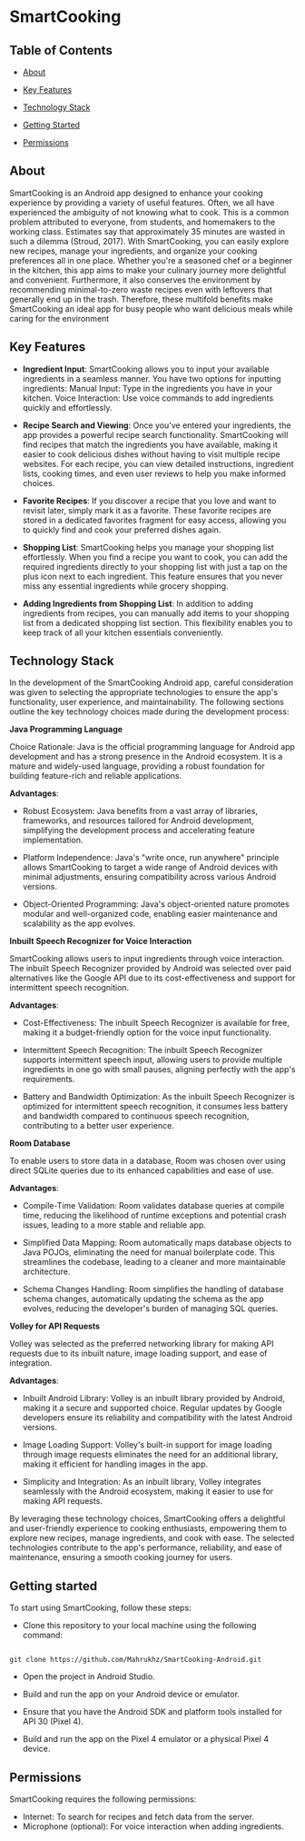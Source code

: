 # SmartCooking



## Table of Contents

- [About](#about)

- [Key Features](#key-features)

- [Technology Stack](#technology-stack)

- [Getting Started](#getting-started)

- [Permissions](#permissions)


## About

SmartCooking is an Android app designed to enhance your cooking experience by providing a variety of useful features. Often, we all have experienced the ambiguity of not knowing what to cook. This is a common problem attributed to everyone, from students, and homemakers to the working class. Estimates say that approximately 35 minutes are wasted in such a dilemma (Stroud, 2017). With SmartCooking, you can easily explore new recipes, manage your ingredients, and organize your cooking preferences all in one place. Whether you're a seasoned chef or a beginner in the kitchen, this app aims to make your culinary journey more delightful and convenient.
Furthermore, it also conserves the environment by recommending minimal-to-zero waste recipes even with leftovers that generally end up in the trash. Therefore, these multifold benefits make SmartCooking an ideal app for busy people who want delicious meals while caring for the environment



## Key Features

- **Ingredient Input**:
    SmartCooking allows you to input your available ingredients in a seamless manner. You have two options for inputting ingredients:
      Manual Input: Type in the ingredients you have in your kitchen.
      Voice Interaction: Use voice commands to add ingredients quickly and effortlessly.
  
- **Recipe Search and Viewing**:
    Once you've entered your ingredients, the app provides a powerful recipe search functionality. SmartCooking will find recipes that match the ingredients you have  available, making it easier to cook delicious dishes without having to visit multiple recipe websites.
    For each recipe, you can view detailed instructions, ingredient lists, cooking times, and even user reviews to help you make informed choices.

- **Favorite Recipes**:
    If you discover a recipe that you love and want to revisit later, simply mark it as a favorite. These favorite recipes are stored in a dedicated favorites fragment for easy access, allowing you to quickly find and cook your preferred dishes again.

- **Shopping List**:
    SmartCooking helps you manage your shopping list effortlessly. When you find a recipe you want to cook, you can add the required ingredients directly to your shopping list with just a tap on the plus icon next to each ingredient. This feature ensures that you never miss any essential ingredients while grocery shopping.

- **Adding Ingredients from Shopping List**:
    In addition to adding ingredients from recipes, you can manually add items to your shopping list from a dedicated shopping list section. This flexibility enables you to keep track of all your kitchen essentials conveniently.


## Technology Stack

In the development of the SmartCooking Android app, careful consideration was given to selecting the appropriate technologies to ensure the app's functionality, user experience, and maintainability. The following sections outline the key technology choices made during the development process:

**Java Programming Language**

Choice Rationale: Java is the official programming language for Android app development and has a strong presence in the Android ecosystem. It is a mature and widely-used language, providing a robust foundation for building feature-rich and reliable applications.

**Advantages**:

- Robust Ecosystem: Java benefits from a vast array of libraries, frameworks, and resources tailored for Android development, simplifying the development process and accelerating feature implementation.

- Platform Independence: Java's "write once, run anywhere" principle allows SmartCooking to target a wide range of Android devices with minimal adjustments, ensuring compatibility across various Android versions.

- Object-Oriented Programming: Java's object-oriented nature promotes modular and well-organized code, enabling easier maintenance and scalability as the app evolves.


**Inbuilt Speech Recognizer for Voice Interaction**

SmartCooking allows users to input ingredients through voice interaction. The inbuilt Speech Recognizer provided by Android was selected over paid alternatives like the Google API due to its cost-effectiveness and support for intermittent speech recognition.

**Advantages**:

- Cost-Effectiveness: The inbuilt Speech Recognizer is available for free, making it a budget-friendly option for the voice input functionality.

- Intermittent Speech Recognition: The inbuilt Speech Recognizer supports intermittent speech input, allowing users to provide multiple ingredients in one go with small pauses, aligning perfectly with the app's requirements.

- Battery and Bandwidth Optimization: As the inbuilt Speech Recognizer is optimized for intermittent speech recognition, it consumes less battery and bandwidth compared to continuous speech recognition, contributing to a better user experience.

**Room Database**

To enable users to store data in a database, Room was chosen over using direct SQLite queries due to its enhanced capabilities and ease of use.

**Advantages**:

- Compile-Time Validation: Room validates database queries at compile time, reducing the likelihood of runtime exceptions and potential crash issues, leading to a more stable and reliable app.

- Simplified Data Mapping: Room automatically maps database objects to Java POJOs, eliminating the need for manual boilerplate code. This streamlines the codebase, leading to a cleaner and more maintainable architecture.

- Schema Changes Handling: Room simplifies the handling of database schema changes, automatically updating the schema as the app evolves, reducing the developer's burden of managing SQL queries.

**Volley for API Requests**

Volley was selected as the preferred networking library for making API requests due to its inbuilt nature, image loading support, and ease of integration.

**Advantages**:

- Inbuilt Android Library: Volley is an inbuilt library provided by Android, making it a secure and supported choice. Regular updates by Google developers ensure its reliability and compatibility with the latest Android versions.

- Image Loading Support: Volley's built-in support for image loading through image requests eliminates the need for an additional library, making it efficient for handling images in the app.

- Simplicity and Integration: As an inbuilt library, Volley integrates seamlessly with the Android ecosystem, making it easier to use for making API requests.

By leveraging these technology choices, SmartCooking offers a delightful and user-friendly experience to cooking enthusiasts, empowering them to explore new recipes, manage ingredients, and cook with ease. The selected technologies contribute to the app's performance, reliability, and ease of maintenance, ensuring a smooth cooking journey for users.


## Getting started


To start using SmartCooking, follow these steps:

- Clone this repository to your local machine using the following command:

```

git clone https://github.com/Mahrukhz/SmartCooking-Android.git

```

- Open the project in Android Studio.

- Build and run the app on your Android device or emulator.
- Ensure that you have the Android SDK and platform tools installed for API 30 (Pixel 4).
- Build and run the app on the Pixel 4 emulator or a physical Pixel 4 device.


## Permissions

SmartCooking requires the following permissions:

- Internet: To search for recipes and fetch data from the server.
- Microphone (optional): For voice interaction when adding ingredients.
